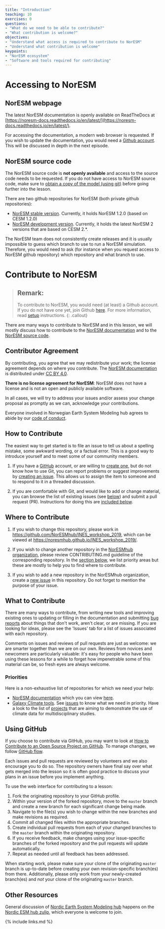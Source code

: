 ```yaml
---
title: "Introduction"
teaching: 10
exercises: 0
questions:
- "What do we need to be able to contribute?"
- "What contribution is welcome?"
objectives:
- "Understand what access is required to contribute to NorESM"
- "Understand what contribution is welcome"
keypoints:
- "NorESM ecosystem"
- "Software and tools required for contributing"
---
```


# Accessing to NorESM 

## NorESM webpage

The latest NorESM documentation is openly available on ReadTheDocs at [https://noresm-docs.readthedocs.io/en/latest/](https://noresm-docs.readthedocs.io/en/latest/). 

For accessing the documentation, a modern web browser is requested. If you wish to update the documentation, you would need a [Github account](https://github.com/). This will be discussed in depth in the next episode.

## NorESM source code

The NorESM source code is **not openly available** and access to the source code needs to be requested. If you do not have access to NorESM source code,  make sure to [obtain a copy of the model (using git)](https://noresm-docs.readthedocs.io/en/latest/gitbestpractice.html#gitbestpractice) before going further into the lesson.

There are two github repositories for NorESM (both private github repositories):

- [NorESM stable version](https://github.com/metno/noresm). Currently, it holds NorESM 1.2.0 (based on CESM 1.2.0)
- [NorESM development version](https://github.com/metno/noresm-dev). Currently, it holds the latest NorESM 2 versions that are based on CESM 2.*.

The NorESM team does not consistently create releases and it is usually impossible to guess which branch to use to run a NorESM simulation. Therefore, you would need to ask (for instance when you request access to NorESM github repository) which repository and what branch to use.

# Contribute to NorESM

> ## Remark:
>
> To contribute to NorESM, you would need (at least) a Github account. 
> If you do not have one yet, join Github [here](https://github.com/join).
> For more information, read [setup](../setup.html) instructions.
{: .callout}

There are many ways to contribute to NorESM and in this lesson, we will mostly discuss how to contribute to the [NorESM documentation](https://noresm-docs.readthedocs.io/en/latest/) and to the [NorESM source code](https://github.com/metno/noresm).

## Contributor Agreement

By contributing, you agree that we may redistribute your work; the license agreement depends on where you contribute. 
The [NorESM documentation](https://noresm-docs.readthedocs.io/en/latest/) is distributed under [CC BY 4.0](https://creativecommons.org/licenses/by/4.0/). 

**There is no license agreement for NorESM**: NorESM does not have a license and is not an open and publicly available software.

In all cases, we will try to address your issues and/or assess your change proposal as promptly as we can, acknowledge
your contributions.

Everyone involved in Norwegian Earth System Modeling hub agrees to abide by our [code of conduct](../CODE_OF_CONDUCT).

## How to Contribute

The easiest way to get started is to file an issue to tell us about a spelling mistake,
some awkward wording,
or a factual error.
This is a good way to introduce yourself
and to meet some of our community members.


1.  If you have a [GitHub][github] account,
    or are willing to [create one][github-join],
    but do not know how to use Git,
    you can report problems or suggest improvements by [creating an issue][issues].
    This allows us to assign the item to someone
    and to respond to it in a threaded discussion.

2.  If you are comfortable with Git,
    and would like to add or change material,
    you can browse the list of existing issues (see [below](#where-to-contribute))
	and submit a pull request (PR).
    Instructions for doing this are [included below](#using-github).

## Where to Contribute

1.  If you wish to change this repository,
    please work in <https://github.com/NorESMhub/INES_workshop_2019>,
    which can be viewed at <https://noresmhub.github.io/INES_workshop_2019/>.

2.  If you wish to change another repository in the [NorESMhub organization](https://github.com/NorESMhub),
    please review CONTRIBUTING.md guideline of the corresponding repository. In the 
	[section below](#what-to-contribute), we list priority areas but these are mostly
	to help you to find where to contribute.

3.  If you wish to add a new repository in the NorESMhub organization, 
    create a [new issue](https://github.com/NorESMhub/INES/issues/new)
	in this repository. Do not forget to mention the purpose of your issue.

## What to Contribute

There are many ways to contribute,
from writing new tools and improving existing ones
to updating or filling in the documentation
and submitting [bug reports][issues]
about things that don't work, aren't clear, or are missing.
If you are looking for ideas, please see the 'Issues' tab for
a list of issues associated with each repository.

Comments on issues and reviews of pull requests are just as welcome:
we are smarter together than we are on our own.
Reviews from novices and newcomers are particularly valuable:
it's easy for people who have been using these lessons for a while
to forget how impenetrable some of this material can be,
so fresh eyes are always welcome.

### Priorities

Here is a non-exhaustive list of repositories for which we need your help:

- [NorESM documentation](https://github.com/NorESMhub/NorESM-docs) which you can view [here](https://noresm-docs.readthedocs.io/en/latest/).
- [Galaxy Climate tools](https://github.com/NordicESMhub/galaxy-tools). See [issues](https://github.com/NordicESMhub/galaxy-tools/issues) to know what we need in priority. Have a look to the list of [projects](https://github.com/NordicESMhub/galaxy-tools/projects) that are aiming to demonstrate the use of climate data for multidisciplinary studies.

## Using GitHub

If you choose to contribute via GitHub, you may want to look at
[How to Contribute to an Open Source Project on GitHub][how-contribute].
To manage changes, we follow [GitHub flow][github-flow].

Each issues and pull requests are reviewed by volunteers and we also encourage you to do so.
The repository owners have final say over what gets merged into the lesson so it is often good practice to discuss your plans in an issue
before you implement anything.

To use the web interface for contributing to a lesson:

1.  Fork the originating repository to your GitHub profile.
2.  Within your version of the forked repository, move to the `master` branch and
create a new branch for each significant change being made.
3.  Navigate to the file(s) you wish to change within the new branches and make revisions as required.
4.  Commit all changed files within the appropriate branches.
5.  Create individual pull requests from each of your changed branches
to the `master` branch within the originating repository.
6.  If you receive feedback, make changes using your issue-specific branches of the forked
repository and the pull requests will update automatically.
7.  Repeat as needed until all feedback has been addressed.

When starting work, please make sure your clone of the originating `master` branch is up-to-date
before creating your own revision-specific branch(es) from there.
Additionally, please only work from your newly-created branch(es) and *not*
your clone of the originating `master` branch.


## Other Resources

General discussion of [Nordic Earth System Modeling hub][nordicesmhub-site]
happens on the [Nordic ESM hub zulip][nordicesmhub-zulip],
which everyone is welcome to join.

[nordicesmhub-zulip]: https://nordicesmhub.zulipchat.com/
[nordicesmhub-site]: https://nordicesmhub.github.io/
[github]: https://github.com
[github-flow]: https://guides.github.com/introduction/flow/
[github-join]: https://github.com/join
[how-contribute]: https://egghead.io/series/how-to-contribute-to-an-open-source-project-on-github
[issues]: https://guides.github.com/features/issues/


{% include links.md %}

